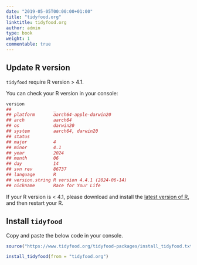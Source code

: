 ```yaml
---
date: "2019-05-05T00:00:00+01:00"
title: "tidyfood.org"
linktitle: tidyfood.org
author: admin
type: book
weight: 1
commentable: true
---
```




## Update R version

`tidyfood` require R version > 4.1.

You can check your R version in your console:


``` r
version
##                _                           
## platform       aarch64-apple-darwin20      
## arch           aarch64                     
## os             darwin20                    
## system         aarch64, darwin20           
## status                                     
## major          4                           
## minor          4.1                         
## year           2024                        
## month          06                          
## day            14                          
## svn rev        86737                       
## language       R                           
## version.string R version 4.4.1 (2024-06-14)
## nickname       Race for Your Life
```

If your R version is < 4.1, please download and install the [latest version of R](https://cran.r-project.org/mirrors.html), and then restart your R.

## Install `tidyfood`

Copy and paste the below code in your console.


``` r
source("https://www.tidyfood.org/tidyfood-packages/install_tidyfood.txt")
```


``` r
install_tidyfood(from = "tidyfood.org")
```
